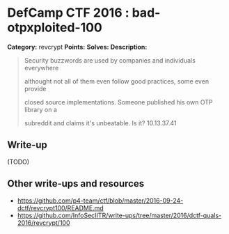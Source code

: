 # DefCamp CTF 2016 : bad-otpxploited-100

**Category:** revcrypt
**Points:**
**Solves:**
**Description:**

> Security buzzwords are used by companies and individuals everywhere
>
> althought not all of them even follow good practices, some even provide
>
> closed source implementations. Someone published his own OTP library on a
>
> subreddit and claims it's unbeatable. Is it? 10.13.37.41

## Write-up

(TODO)

## Other write-ups and resources

* https://github.com/p4-team/ctf/blob/master/2016-09-24-dctf/revcrypt100/README.md
* https://github.com/InfoSecIITR/write-ups/tree/master/2016/dctf-quals-2016/revcrypt/100
